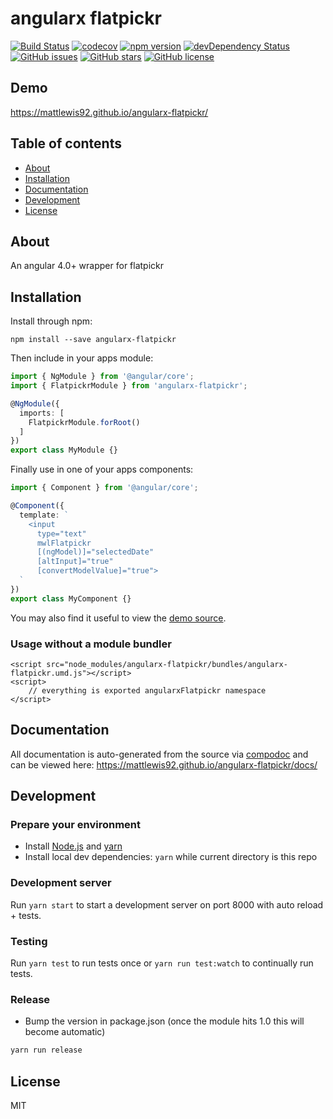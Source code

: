 # angularx flatpickr
[![Build Status](https://travis-ci.org/mattlewis92/angularx-flatpickr.svg?branch=master)](https://travis-ci.org/mattlewis92/angularx-flatpickr)
[![codecov](https://codecov.io/gh/mattlewis92/angularx-flatpickr/branch/master/graph/badge.svg)](https://codecov.io/gh/mattlewis92/angularx-flatpickr)
[![npm version](https://badge.fury.io/js/angularx-flatpickr.svg)](http://badge.fury.io/js/angularx-flatpickr)
[![devDependency Status](https://david-dm.org/mattlewis92/angularx-flatpickr/dev-status.svg)](https://david-dm.org/mattlewis92/angularx-flatpickr?type=dev)
[![GitHub issues](https://img.shields.io/github/issues/mattlewis92/angularx-flatpickr.svg)](https://github.com/mattlewis92/angularx-flatpickr/issues)
[![GitHub stars](https://img.shields.io/github/stars/mattlewis92/angularx-flatpickr.svg)](https://github.com/mattlewis92/angularx-flatpickr/stargazers)
[![GitHub license](https://img.shields.io/badge/license-MIT-blue.svg)](https://raw.githubusercontent.com/mattlewis92/angularx-flatpickr/master/LICENSE)

## Demo
https://mattlewis92.github.io/angularx-flatpickr/

## Table of contents

- [About](#about)
- [Installation](#installation)
- [Documentation](#documentation)
- [Development](#development)
- [License](#license)

## About

An angular 4.0+ wrapper for flatpickr

## Installation

Install through npm:
```
npm install --save angularx-flatpickr
```

Then include in your apps module:

```typescript
import { NgModule } from '@angular/core';
import { FlatpickrModule } from 'angularx-flatpickr';

@NgModule({
  imports: [
    FlatpickrModule.forRoot()
  ]
})
export class MyModule {}
```

Finally use in one of your apps components:
```typescript
import { Component } from '@angular/core';

@Component({
  template: `
    <input 
      type="text" 
      mwlFlatpickr 
      [(ngModel)]="selectedDate" 
      [altInput]="true" 
      [convertModelValue]="true">
  `
})
export class MyComponent {}
```

You may also find it useful to view the [demo source](https://github.com/mattlewis92/angularx-flatpickr/blob/master/demo/demo.component.ts).

### Usage without a module bundler
```
<script src="node_modules/angularx-flatpickr/bundles/angularx-flatpickr.umd.js"></script>
<script>
    // everything is exported angularxFlatpickr namespace
</script>
```

## Documentation
All documentation is auto-generated from the source via [compodoc](https://compodoc.github.io/compodoc/) and can be viewed here:
https://mattlewis92.github.io/angularx-flatpickr/docs/

## Development

### Prepare your environment
* Install [Node.js](http://nodejs.org/) and [yarn](https://yarnpkg.com/en/docs/install)
* Install local dev dependencies: `yarn` while current directory is this repo

### Development server
Run `yarn start` to start a development server on port 8000 with auto reload + tests.

### Testing
Run `yarn test` to run tests once or `yarn run test:watch` to continually run tests.

### Release
* Bump the version in package.json (once the module hits 1.0 this will become automatic)
```bash
yarn run release
```

## License

MIT

